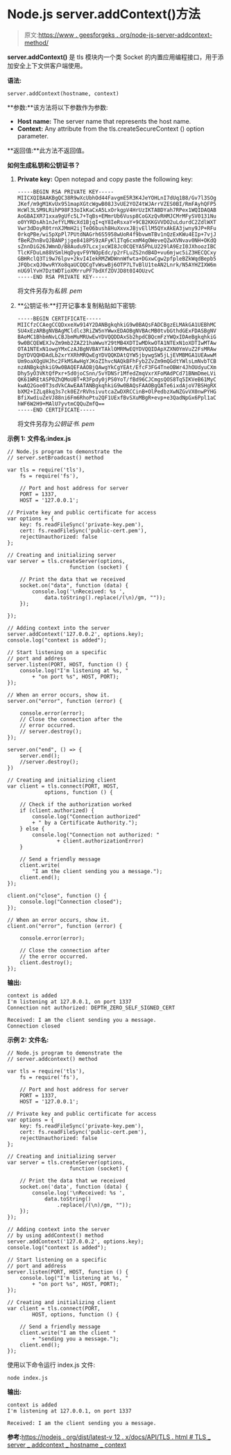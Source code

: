 # Node.js server.addContext()方法

> 原文:[https://www . geesforgeks . org/node-js-server-addcontext-method/](https://www.geeksforgeeks.org/node-js-server-addcontext-method/)

**server.addContext()** 是 tls 模块内一个类 Socket 的内置应用编程接口，用于添加安全上下文供客户端使用。

**语法:**

```
server.addContext(hostname, context)

```

**参数:**该方法将以下参数作为参数:

*   **Host name:** The server name that represents the host name.
*   **Context:** Any attribute from the tls.createSecureContext () option parameter.

**返回值:**此方法不返回值。

**如何生成私钥和公钥证书？**

1.  **Private key:** Open notepad and copy paste the following key:

    ```
    -----BEGIN RSA PRIVATE KEY-----
    MIICXQIBAAKBgQC38R9wXcUbhOd44FavgmE5R3K4JeYOHLnI7dUq1B8/Gv7l3SOg
    JKef/m9gM1KvUx951mapXGtcWgwB08J3vUE2YOZ4tWJArrVZES0BI/RmFAyhQFP5
    HcWl3LSM9LRihP98F33oIkKaCxA5LxOrkgpV4HrUzIKTABDYah7RPex1WQIDAQAB
    AoGBAIXR71xxa9gUfc5L7+TqBs+EMmrUb6Vusp8CoGXzQvRHMJCMrMFySV0131Nu
    o0YYRDsAh1nJefYLMNcXd1BjqI+qY8IeRsxaY+9CB2KKGVVDO2uLdurdC2ZdlWXT
    Vwr3dDoyR0trnXJMmH2ijTeO6bush8HuXxvxJBjvEllM5QYxAkEA3jwny9JP+RFu
    0rkqPBe/wi5pXpPl7PUtdNAGrh6S5958wUoR4f9bvwmTBv1nQzExKWu4EIp+7vjJ
    fBeRZhnBvQJBANPjjge8418PS9zAFyKlITq6cxmM4gOWeveQZwXVNvav0NH+OKdQ
    sZnnDiG26JWmnD/B8Audu97LcxjxcWI8Jc0CQEYA5PhLU229lA9EzI0JXhoozIBC
    TlcKFDuLm88VSmlHqDyqvF9YNOpEdc/p2rFLuZS2ndB4D+vu6mjwc5iZ3HECQCxy
    GBHRclQ3Ti9w76lpv+2kvI4IekRMZWDWnnWfwta+DGxwCgw2pfpleBZkWqdBepb5
    JFQbcxQJ0wvRYXo8qaUCQQCgTvWswBj6OTP7LTvBlU1teAN2Lnrk/N5AYHZIXW6m
    nUG9lYvH7DztWDTioXMrruPF7bdXfZOVJD8t0I4OUzvC
    -----END RSA PRIVATE KEY-----
    ```

    将文件另存为*私钥. pem*

2.  **公钥证书:**打开记事本复制粘贴如下密钥:

    ```
    -----BEGIN CERTIFICATE-----
    MIICfzCCAegCCQDxxeXw914Y2DANBgkqhkiG9w0BAQsFADCBgzELMAkGA1UEBhMC
    SU4xEzARBgNVBAgMCldlc3RiZW5nYWwxEDAOBgNVBAcMB0tvbGthdGExFDASBgNV
    BAoMC1BhbmNvLCBJbmMuMRUwEwYDVQQDDAxSb2hpdCBQcmFzYWQxIDAeBgkqhkiG
    9w0BCQEWEXJvZm9mb2ZAZ21haWwuY29tMB4XDTIwMDkwOTA1NTExN1oXDTIwMTAw
    OTA1NTExN1owgYMxCzAJBgNVBAYTAklOMRMwEQYDVQQIDApXZXN0YmVuZ2FsMRAw
    DgYDVQQHDAdLb2xrYXRhMRQwEgYDVQQKDAtQYW5jbywgSW5jLjEVMBMGA1UEAwwM
    Um9oaXQgUHJhc2FkMSAwHgYJKoZIhvcNAQkBFhFyb2ZvZm9mQGdtYWlsLmNvbTCB
    nzANBgkqhkiG9w0BAQEFAAOBjQAwgYkCgYEAt/EfcF3FG4TneOBWr4JhOUdyuCXm
    Dhy5yO3VKtQfPxr+5d0joCSnn/5vYDNSr1MfedZmqVxrXFoMAdPCd71BNmDmeLVi
    QK61WREtASP0ZhQMoUBT+R3Fpdy0jPS0YoT/fBd96CJCmgsQOS8Tq5IKVeB61MyC
    kwAQ2Goe0T3sdVkCAwEAATANBgkqhkiG9w0BAQsFAAOBgQATe6ixdAjoV7BSHgRX
    bXM2+IZLq8kq3s7ck0EZrRVhsivutcaZwDXRCCinB+OlPedbzXwNZGvVX0nwPYHG
    BfiXwdiuZeVJ88ni6Fm6RhoPtu2QF1UExfBvSXuMBgR+evp+e3QadNpGx6Ppl1aC
    hWF6W2H9+MAlU7yvtmCQQuZmfQ==
    -----END CERTIFICATE-----
    ```

    将文件另存为*公钥证书. pem*

**示例 1:** **文件名:index.js**

```
// Node.js program to demonstrate the
// server.setBroadcast() method

var tls = require('tls'),
    fs = require('fs'),

    // Port and host address for server    
    PORT = 1337,
    HOST = '127.0.0.1';

// Private key and public certificate for access
var options = {
    key: fs.readFileSync('private-key.pem'),
    cert: fs.readFileSync('public-cert.pem'),
    rejectUnauthorized: false
};

// Creating and initializing server
var server = tls.createServer(options, 
                    function (socket) {

    // Print the data that we received
    socket.on("data", function (data) {
        console.log('\nReceived: %s ',
            data.toString().replace(/(\n)/gm, ""));
    });

});

// Adding context into the server
server.addContext('127.0.0.2', options.key);
console.log("context is added");

// Start listening on a specific 
// port and address
server.listen(PORT, HOST, function () {
    console.log("I'm listening at %s, "
        + "on port %s", HOST, PORT);
});

// When an error occurs, show it.
server.on("error", function (error) {

    console.error(error);
    // Close the connection after the
    // error occurred.
    // server.destroy();
});

server.on("end", () => {
    server.end();
    //server.destroy();
})

// Creating and initializing client
var client = tls.connect(PORT, HOST, 
            options, function () {

    // Check if the authorization worked
    if (client.authorized) {
        console.log("Connection authorized"
        + " by a Certificate Authority.");
    } else {
        console.log("Connection not authorized: "
                + client.authorizationError)
    }

    // Send a friendly message
    client.write(
        "I am the client sending you a message.");
    client.end();
});

client.on("close", function () {
    console.log("Connection closed");
});

// When an error occurs, show it.
client.on("error", function (error) {

    console.error(error);

    // Close the connection after
    // the error occurred.
    client.destroy();
});
```

**输出:**

```
context is added
I'm listening at 127.0.0.1, on port 1337
Connection not authorized: DEPTH_ZERO_SELF_SIGNED_CERT

Received: I am the client sending you a message.
Connection closed

```

**示例 2:** **文件名:**

```
// Node.js program to demonstrate the
// server.addcontext() method

var tls = require('tls'),
    fs = require('fs'),

    // Port and host address for server    
    PORT = 1337,
    HOST = '127.0.0.1';

// Private key and public certificate for access
var options = {
    key: fs.readFileSync('private-key.pem'),
    cert: fs.readFileSync('public-cert.pem'),
    rejectUnauthorized: false
};

// Creating and initializing server
var server = tls.createServer(options, 
                    function (socket) {

    // Print the data that we received
    socket.on('data', function (data) {
        console.log('\nReceived: %s ',
            data.toString()
                .replace(/(\n)/gm, ""));
    });
});

// Adding context into the server
// by using addContext() method
server.addContext('127.0.0.2', options.key);
console.log("context is added");

// Start listening on a specific
// port and address
server.listen(PORT, HOST, function () {
    console.log("I'm listening at %s, "
        + "on port %s", HOST, PORT);
});

// Creating and initializing client
var client = tls.connect(PORT, 
        HOST, options, function () {

    // Send a friendly message
    client.write("I am the client "
        + "sending you a message.");
    client.end();
});
```

使用以下命令运行 index.js 文件:

```
node index.js
```

**输出:**

```
context is added
I'm listening at 127.0.0.1, on port 1337

Received: I am the client sending you a message.

```

**参考:**[https://nodejs . org/dist/latest-v 12 . x/docs/API/TLS . html # TLS _ server _ addcontext _ hostname _ context](https://nodejs.org/dist/latest-v12.x/docs/api/tls.html#tls_server_addcontext_hostname_context)